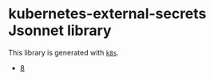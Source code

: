 # kubernetes-external-secrets Jsonnet library

This library is generated with [`k8s`](https://github.com/jsonnet-libs/k8s).

- [8](8/README.md)
